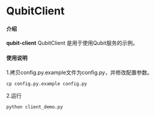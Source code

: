 # QubitClient

#### 介绍
**qubit-client**
QubitClient 是用于使用Qubit服务的示例。

#### 使用说明
1.拷贝config.py.example文件为config.py，并修改配置参数。
```
cp config.py.example config.py
```
2.运行
```Python
python client_demo.py
```
